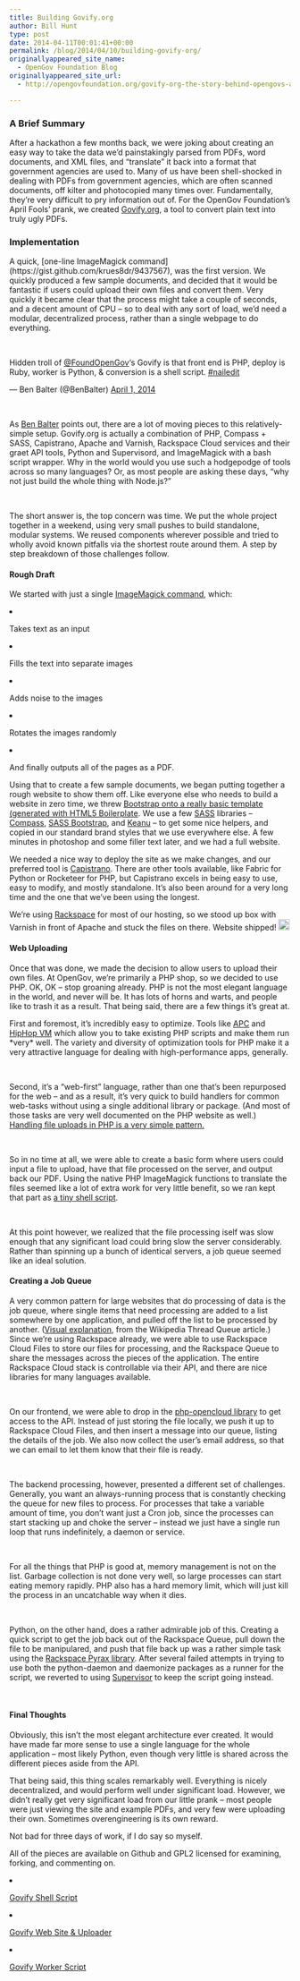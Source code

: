 ```yaml
---
title: Building Govify.org
author: Bill Hunt
type: post
date: 2014-04-11T00:01:41+00:00
permalink: /blog/2014/04/10/building-govify-org/
originallyappeared_site_name:
  - OpenGov Foundation Blog
originallyappeared_site_url:
  - http://opengovfoundation.org/govify-org-the-story-behind-opengovs-april-fools-prank/

---
```

<h3 dir="ltr">
  A Brief Summary
</h3>

<p dir="ltr">
  After a hackathon a few months back, we were joking about creating an easy way to take the data we&#8217;d painstakingly parsed from PDFs, word documents, and XML files, and &#8220;translate&#8221; it back into a format that government agencies are used to. Many of us have been shell-shocked in dealing with PDFs from government agencies, which are often scanned documents, off kilter and photocopied many times over. Fundamentally, they&#8217;re very difficult to pry information out of. For the OpenGov Foundation&#8217;s April Fools&#8217; prank, we created <a href="http://govify.org">Govify.org</a>, a tool to convert plain text into truly ugly PDFs.
</p>

<h3 dir="ltr">
  <!--more-->Implementation
</h3>

<p dir="ltr">
  A quick, [one-line ImageMagick command](https://gist.github.com/krues8dr/9437567), was the first version. We quickly produced a few sample documents, and decided that it would be fantastic if users could upload their own files and convert them. Very quickly it became clear that the process might take a couple of seconds, and a decent amount of CPU &#8211; so to deal with any sort of load, we&#8217;d need a modular, decentralized process, rather than a single webpage to do everything.
</p>

&nbsp;

<p dir="ltr">
  Hidden troll of <a href="https://twitter.com/FoundOpenGov">@FoundOpenGov</a>&#8216;s Govify is that front end is PHP, deploy is Ruby, worker is Python, & conversion is a shell script. <a href="https://twitter.com/search?q=%23nailedit&src=hash">#nailedit</a>
</p>

<p dir="ltr">
  — Ben Balter (@BenBalter) <a href="https://twitter.com/BenBalter/statuses/451011271018942464">April 1, 2014</a>
</p>

&nbsp;

<p dir="ltr">
  As <a href="https://twitter.com/BenBalter/">Ben Balter</a> points out, there are a lot of moving pieces to this relatively-simple setup. Govify.org is actually a combination of PHP, Compass + SASS, Capistrano, Apache and Varnish, Rackspace Cloud services and their graet API tools, Python and Supervisord, and ImageMagick with a bash script wrapper. Why in the world would you use such a hodgepodge of tools across so many languages? Or, as most people are asking these days, &#8220;why not just build the whole thing with Node.js?&#8221;
</p>

&nbsp;

<p dir="ltr">
  The short answer is, the top concern was time. We put the whole project together in a weekend, using very small pushes to build standalone, modular systems. We reused components wherever possible and tried to wholly avoid known pitfalls via the shortest route around them. A step by step breakdown of those challenges follow.
</p>

<h4 dir="ltr">
  Rough Draft
</h4>

<p dir="ltr">
  We started with just a single <a href="https://gist.github.com/krues8dr/9437567">ImageMagick command</a>, which:
</p>

<li dir="ltr">
  <p dir="ltr">
    Takes text as an input
  </p>
</li>

<li dir="ltr">
  <p dir="ltr">
    Fills the text into separate images
  </p>
</li>

<li dir="ltr">
  <p dir="ltr">
    Adds noise to the images
  </p>
</li>

<li dir="ltr">
  <p dir="ltr">
    Rotates the images randomly
  </p>
</li>

<li dir="ltr">
  <p dir="ltr">
    And finally outputs all of the pages as a PDF.
  </p>
</li>

<p dir="ltr">
  Using that to create a few sample documents, we began putting together a rough website to show them off. Like everyone else who needs to build a website in zero time, we threw <a href="http://getbootstrap.com/">Bootstrap onto a really basic template (generated with </a><a href="http://html5boilerplate.com/">HTML5 Boilerplate</a>. We use a few <a href="http://sass-lang.com/">SASS</a> libraries &#8211; <a href="http://compass-style.org/">Compass</a>, <a href="https://github.com/jlong/sass-bootstrap">SASS Bootstrap</a>, and <a href="https://github.com/meticulous/keanu">Keanu</a> &#8211; to get some nice helpers, and copied in our standard brand styles that we use everywhere else. A few minutes in photoshop and some filler text later, and we had a full website.
</p>

<p dir="ltr">
  We needed a nice way to deploy the site as we make changes, and our preferred tool is <a href="http://capistranorb.com/">Capistrano</a>. There are other tools available, like Fabric for Python or Rocketeer for PHP, but Capistrano excels in being easy to use, easy to modify, and mostly standalone. It&#8217;s also been around for a very long time and the one that we&#8217;ve been using the longest.
</p>

<p dir="ltr">
  We&#8217;re using <a href="http://www.rackspace.com/">Rackspace</a> for most of our hosting, so we stood up box with Varnish in front of Apache and stuck the files on there. Website shipped! <img alt="ship it!" src="https://lh4.googleusercontent.com/nJEFt67pywgNqyUI18Uao5KQA3IBaz1SAnxMS3muVM4HitF7AHqu5EwaKTdISXXEr-cHbRBf437T3HcXIweOREJP_nXfiMRS-XeyC67dRYzx77Q2BBq5Mq_Z54dut_n75A" width="20px;" height="20px;" />
</p>

<h4 dir="ltr">
  Web Uploading
</h4>

<p dir="ltr">
  Once that was done, we made the decision to allow users to upload their own files. At OpenGov, we&#8217;re primarily a PHP shop, so we decided to use PHP. OK, OK &#8211; stop groaning already. PHP is not the most elegant language in the world, and never will be. It has lots of horns and warts, and people like to trash it as a result. That being said, there are a few things it&#8217;s great at.
</p>

<p dir="ltr">
  First and foremost, it&#8217;s incredibly easy to optimize. Tools like <a href="http://www.php.net/manual/en/book.apc.php">APC</a> and <a href="https://github.com/facebook/hhvm">HipHop VM</a> which allow you to take existing PHP scripts and make them run *very* well. The variety and diversity of optimization tools for PHP make it a very attractive language for dealing with high-performance apps, generally.
</p>

&nbsp;

<p dir="ltr">
  Second, it&#8217;s a &#8220;web-first&#8221; language, rather than one that&#8217;s been repurposed for the web &#8211; and as a result, it&#8217;s very quick to build handlers for common web-tasks without using a single additional library or package. (And most of those tasks are very well documented on the PHP website as well.) <a href="http://www.php.net/manual/en/features.file-upload.php">Handling file uploads in PHP is a very simple pattern.</a>
</p>

&nbsp;

<p dir="ltr">
  So in no time at all, we were able to create a basic form where users could input a file to upload, have that file processed on the server, and output back our PDF. Using the native PHP ImageMagick functions to translate the files seemed like a lot of extra work for very little benefit, so we ran kept that part as <a href="https://github.com/opengovfoundation/govify">a tiny shell script</a>.
</p>

&nbsp;

<p dir="ltr">
  At this point however, we realized that the file processing iself was slow enough that any significant load could bring slow the server considerably. Rather than spinning up a bunch of identical servers, a job queue seemed like an ideal solution.
</p>

<h4 dir="ltr">
  Creating a Job Queue
</h4>

<p dir="ltr">
  A very common pattern for large websites that do processing of data is the job queue, where single items that need processing are added to a list somewhere by one application, and pulled off the list to be processed by another. (<a href="http://upload.wikimedia.org/wikipedia/commons/0/0c/Thread_pool.svg">Visual explanation</a>, from the Wikipedia Thread Queue article.) Since we&#8217;re using Rackspace already, we were able to use Rackspace Cloud Files to store our files for processing, and the Rackspace Queue to share the messages across the pieces of the application. The entire Rackspace Cloud stack is controllable via their API, and there are nice libraries for many languages available.
</p>

&nbsp;

<p dir="ltr">
  On our frontend, we were able to drop in the <a href="https://github.com/rackspace/php-opencloud/">php-opencloud library</a> to get access to the API. Instead of just storing the file locally, we push it up to Rackspace Cloud Files, and then insert a message into our queue, listing the details of the job. We also now collect the user&#8217;s email address, so that we can email to let them know that their file is ready.
</p>

&nbsp;

<p dir="ltr">
  The backend processing, however, presented a different set of challenges. Generally, you want an always-running process that is constantly checking the queue for new files to process. For processes that take a variable amount of time, you don&#8217;t want just a Cron job, since the processes can start stacking up and choke the server &#8211; instead we just have a single run loop that runs indefinitely, a daemon or service.
</p>

&nbsp;

<p dir="ltr">
  For all the things that PHP is good at, memory management is not on the list. Garbage collection is not done very well, so large processes can start eating memory rapidly. PHP also has a hard memory limit, which will just kill the process in an uncatchable way when it dies.
</p>

&nbsp;

<p dir="ltr">
  Python, on the other hand, does a rather admirable job of this. Creating a quick script to get the job back out of the Rackspace Queue, pull down the file to be manipulared, and push that file back up was a rather simple task using the <a href="https://github.com/rackspace/pyrax">Rackspace Pyrax library</a>. After several failed attempts in trying to use both the python-daemon and daemonize packages as a runner for the script, we reverted to using <a href="http://supervisord.org/">Supervisor</a> to keep the script going instead.
</p>

&nbsp;

<h4 dir="ltr">
  Final Thoughts
</h4>

<p dir="ltr">
  Obviously, this isn&#8217;t the most elegant architecture ever created. It would have made far more sense to use a single language for the whole application &#8211; most likely Python, even though very little is shared across the different pieces aside from the API.
</p>

<p dir="ltr">
  That being said, this thing scales remarkably well. Everything is nicely decentralized, and would perform well under significant load. However, we didn&#8217;t really get very significant load from our little prank &#8211; most people were just viewing the site and example PDFs, and very few were uploading their own. Sometimes overengineering is its own reward.
</p>

<p dir="ltr">
  Not bad for three days of work, if I do say so myself.
</p>

<p dir="ltr">
  All of the pieces are available on Github and GPL2 licensed for examining, forking, and commenting on.
</p>

<li dir="ltr">
  <p dir="ltr">
    <a href="https://github.com/opengovfoundation/govify">Govify Shell Script</a>
  </p>
</li>

<li dir="ltr">
  <p dir="ltr">
    <a href="https://github.com/opengovfoundation/govify-site">Govify Web Site & Uploader</a>
  </p>
</li>

<li dir="ltr">
  <p dir="ltr">
    <a href="https://github.com/opengovfoundation/govify-worker">Govify Worker Script</a>
  </p>
</li>